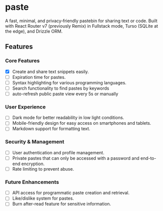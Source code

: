 # paste

A fast, minimal, and privacy‑friendly pastebin for sharing text or code. Built with React Router v7 (previously Remix) in Fullstack mode, Turso (SQLite at the edge), and Drizzle ORM.

## Features

### Core Features

- [x] Create and share text snippets easily.
- [ ] Expiration time for pastes.
- [ ] Syntax highlighting for various programming languages.
- [ ] Search functionality to find pastes by keywords
- [ ] auto-refresh public paste view every 5s or manually

### User Experience

- [ ] Dark mode for better readability in low light conditions.
- [ ] Mobile-friendly design for easy access on smartphones and tablets.
- [ ] Markdown support for formatting text.

### Security & Management

- [ ] User authentication and profile management.
- [ ] Private pastes that can only be accessed with a password and end-to-end encryption.
- [ ] Rate limiting to prevent abuse.

### Future Enhancements

- [ ] API access for programmatic paste creation and retrieval.
- [ ] Like/dislike system for pastes.
- [ ] Burn after-read feature for sensitive information.
